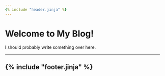 ```yaml
---
{% include "header.jinja" %}
--- 
```

# Welcome to My Blog!

I should probably write something over here.


---
{% include "footer.jinja" %}
--- 